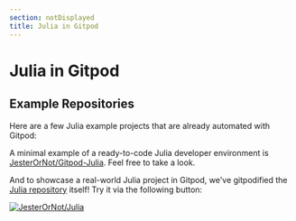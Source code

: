 ```yaml
---
section: notDisplayed
title: Julia in Gitpod
---
```


<script context="module">
  export const prerender = true;
</script>

# Julia in Gitpod

## Example Repositories

Here are a few Julia example projects that are already automated with Gitpod:

A minimal example of a ready-to-code Julia developer environment is [JesterOrNot/Gitpod-Julia](https://github.com/JesterOrNot/Gitpod-Julia). Feel free to take a look.

And to showcase a real-world Julia project in Gitpod, we've gitpodified the [Julia repository](https://github.com/JesterOrNot/Julia) itself! Try it via the following button:

[![JesterOrNot/Julia](https://gitpod.io/button/open-in-gitpod.svg)](https://gitpod.io/#https://github.com/JesterOrNot/Julia)
